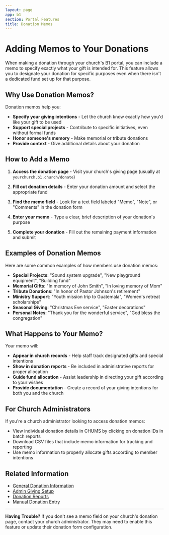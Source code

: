 ```yaml
---
layout: page
app: b1
section: Portal Features
title: Donation Memos
---
```


# Adding Memos to Your Donations

When making a donation through your church's B1 portal, you can include a memo to specify exactly what your gift is intended for. This feature allows you to designate your donation for specific purposes even when there isn't a dedicated fund set up for that purpose.

## Why Use Donation Memos?

Donation memos help you:
- **Specify your giving intentions** - Let the church know exactly how you'd like your gift to be used
- **Support special projects** - Contribute to specific initiatives, even without formal funds
- **Honor someone's memory** - Make memorial or tribute donations
- **Provide context** - Give additional details about your donation

## How to Add a Memo

1. **Access the donation page** - Visit your church's giving page (usually at `yourchurch.b1.church/donate`)

2. **Fill out donation details** - Enter your donation amount and select the appropriate fund

3. **Find the memo field** - Look for a text field labeled "Memo", "Note", or "Comments" in the donation form

4. **Enter your memo** - Type a clear, brief description of your donation's purpose

5. **Complete your donation** - Fill out the remaining payment information and submit

## Examples of Donation Memos

Here are some common examples of how members use donation memos:

- **Special Projects**: "Sound system upgrade", "New playground equipment", "Building fund"
- **Memorial Gifts**: "In memory of John Smith", "In loving memory of Mom"
- **Tribute Donations**: "In honor of Pastor Johnson's retirement"
- **Ministry Support**: "Youth mission trip to Guatemala", "Women's retreat scholarships"
- **Seasonal Giving**: "Christmas Eve service", "Easter decorations"
- **Personal Notes**: "Thank you for the wonderful service", "God bless the congregation"

## What Happens to Your Memo?

Your memo will:
- **Appear in church records** - Help staff track designated gifts and special intentions
- **Show in donation reports** - Be included in administrative reports for proper allocation
- **Guide fund allocation** - Assist leadership in directing your gift according to your wishes
- **Provide documentation** - Create a record of your giving intentions for both you and the church

## For Church Administrators

If you're a church administrator looking to access donation memos:
- View individual donation details in CHUMS by clicking on donation IDs in batch reports
- Download CSV files that include memo information for tracking and reporting
- Use memo information to properly allocate gifts according to member intentions

## Related Information

- [General Donation Information](/b1/portal/donations/)
- [Admin Giving Setup](/chums/giving.html)
- [Donation Reports](/chums/donation-report.html)
- [Manual Donation Entry](/chums/manual-input.html)

---

**Having Trouble?** If you don't see a memo field on your church's donation page, contact your church administrator. They may need to enable this feature or update their donation form configuration.
